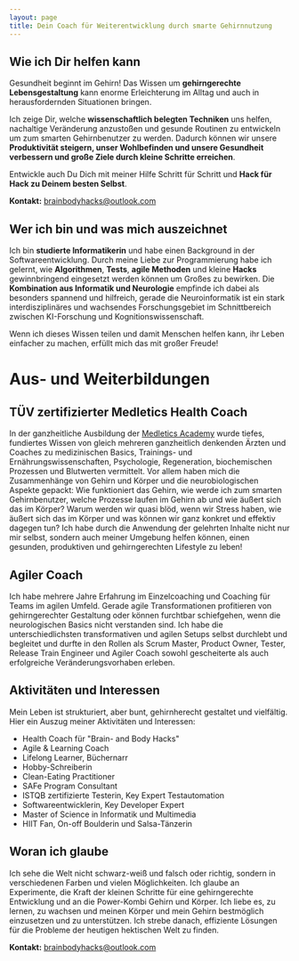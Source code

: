 ```yaml
---
layout: page
title: Dein Coach für Weiterentwicklung durch smarte Gehirnnutzung
---
```

                                                                                

## Wie ich Dir helfen kann
Gesundheit beginnt im Gehirn! Das Wissen um **gehirngerechte Lebensgestaltung** kann enorme Erleichterung im Alltag und auch in herausfordernden Situationen bringen.

Ich zeige Dir, welche **wissenschaftlich belegten Techniken** uns helfen, nachaltige Veränderung anzustoßen und gesunde Routinen zu entwickeln um zum smarten Gehirnbenutzer zu werden. Dadurch können wir unsere **Produktivität steigern, unser Wohlbefinden und unsere Gesundheit verbessern und große Ziele durch kleine Schritte erreichen**. 

Entwickle auch Du Dich mit meiner Hilfe Schritt für Schritt und **Hack für Hack zu Deinem besten Selbst**. 

**Kontakt:** 
<brainbodyhacks@outlook.com>


## Wer ich bin und was mich auszeichnet 
Ich bin **studierte Informatikerin** und habe einen Background in der Softwareentwicklung.
Durch meine Liebe zur Programmierung habe ich gelernt, wie **Algorithmen**, **Tests**, **agile Methoden** und kleine **Hacks** gewinnbringend eingesetzt werden können um Großes zu bewirken.
Die **Kombination aus Informatik und Neurologie** empfinde ich dabei als besonders spannend und hilfreich, gerade die Neuroinformatik ist ein stark interdisziplinäres und wachsendes Forschungsgebiet im Schnittbereich zwischen KI-Forschung und Kognitionswissenschaft.
          
Wenn ich dieses Wissen teilen und damit Menschen helfen kann, ihr Leben einfacher zu machen, erfüllt mich das mit großer Freude! 

# Aus- und Weiterbildungen

## TÜV zertifizierter Medletics Health Coach
In der ganzheitliche Ausbildung der [Medletics Academy](https://medletics-academy.de) wurde tiefes, fundiertes Wissen von gleich mehreren ganzheitlich denkenden Ärzten und Coaches zu medizinischen Basics, Trainings- und Ernährungswissenschaften, Psychologie, Regeneration, biochemischen Prozessen und Blutwerten vermittelt.
Vor allem haben mich die Zusammenhänge von Gehirn und Körper und die neurobiologischen Aspekte gepackt: Wie funktioniert das Gehirn, wie werde ich zum smarten Gehirnbenutzer, welche Prozesse laufen im Gehirn ab und wie äußert sich das im Körper? Warum werden wir quasi blöd, wenn wir Stress haben, wie äußert sich das im Körper und was können wir ganz konkret und effektiv dagegen tun?
Ich habe durch die Anwendung der gelehrten Inhalte nicht nur mir selbst, sondern auch meiner Umgebung helfen können, einen gesunden, produktiven und gehirngerechten Lifestyle zu leben!

## Agiler Coach
Ich habe mehrere Jahre Erfahrung im Einzelcoaching und Coaching für Teams im agilen Umfeld. Gerade agile Transformationen profitieren von gehirngerechter Gestaltung oder können furchtbar schiefgehen, wenn die neurologischen Basics nicht verstanden sind.
Ich habe die unterschiedlichsten transformativen und agilen Setups selbst durchlebt und begleitet und durfte in den Rollen als Scrum Master, Product Owner, Tester, Release Train Engineer und Agiler Coach sowohl gescheiterte als auch erfolgreiche Veränderungsvorhaben erleben. 

## Aktivitäten und Interessen
Mein Leben ist strukturiert, aber bunt, gehirnherecht gestaltet und vielfältig. Hier ein Auszug meiner Aktivitäten und Interessen:

- Health Coach für "Brain- and Body Hacks"
- Agile & Learning Coach
- Lifelong Learner, Büchernarr
- Hobby-Schreiberin
- Clean-Eating Practitioner
- SAFe Program Consultant
- ISTQB zertifizierte Testerin, Key Expert Testautomation 
- Softwareentwicklerin, Key Developer Expert
- Master of Science in Informatik und Multimedia
- HIIT Fan, On-off Boulderin und Salsa-Tänzerin

## Woran ich glaube

Ich sehe die Welt nicht schwarz-weiß und falsch oder richtig, sondern in verschiedenen Farben und vielen Möglichkeiten. Ich glaube an Experimente, die Kraft der kleinen Schritte für eine gehirngerechte Entwicklung und an die Power-Kombi Gehirn und Körper. Ich liebe es, zu lernen, zu wachsen und meinen Körper und mein Gehirn bestmöglich einzusetzen und zu unterstützen. Ich strebe danach, effiziente Lösungen für die Probleme der heutigen hektischen Welt zu finden.


**Kontakt:** 
<brainbodyhacks@outlook.com>
